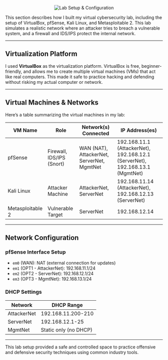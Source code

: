 <p align="center">
  <img src="https://images.cooltext.com/5732541.png" alt="Lab Setup & Configuration">
</p>

This section describes how I built my virtual cybersecurity lab, including the setup of VirtualBox, pfSense, Kali Linux, and Metasploitable 2. This lab simulates a realistic network where an attacker tries to breach a vulnerable system, and a firewall and IDS/IPS protect the internal network.  

---

## Virtualization Platform

I used **VirtualBox** as the virtualization platform. VirtualBox is free, beginner-friendly, and allows me to create multiple virtual machines (VMs) that act like real computers. This made it safe to practice hacking and defending without risking my actual computer or network.  

---

## Virtual Machines & Networks

Here’s a table summarizing the virtual machines in my lab:  

| VM Name         | Role                     | Network(s) Connected              | IP Address(es)                  |
|-----------------|--------------------------|----------------------------------|---------------------------------|
| pfSense         | Firewall, IDS/IPS (Snort) | WAN (NAT), AttackerNet, ServerNet, MgmtNet | 192.168.11.1 (AttackerNet), 192.168.12.1 (ServerNet), 192.168.13.1 (MgmtNet) |
| Kali Linux      | Attacker Machine         | AttackerNet, ServerNet           | 192.168.11.14 (AttackerNet), 192.168.12.13 (ServerNet) |
| Metasploitable 2| Vulnerable Target        | ServerNet                        | 192.168.12.14                   |

---

## Network Configuration

### pfSense Interface Setup

- `em0` (WAN): NAT (external connection for updates)  
- `em1` (OPT1 - AttackerNet): 192.168.11.1/24  
- `em2` (OPT2 - ServerNet): 192.168.12.1/24  
- `em3` (OPT3 - MgmtNet): 192.168.13.1/24  

### DHCP Settings

| Network         | DHCP Range                |
|-----------------|--------------------------|
| AttackerNet     | 192.168.11.200-210       |
| ServerNet       | 192.168.12.1-25          |
| MgmtNet         | Static only (no DHCP)    |

---

This lab setup provided a safe and controlled space to practice offensive and defensive security techniques using common industry tools.  
